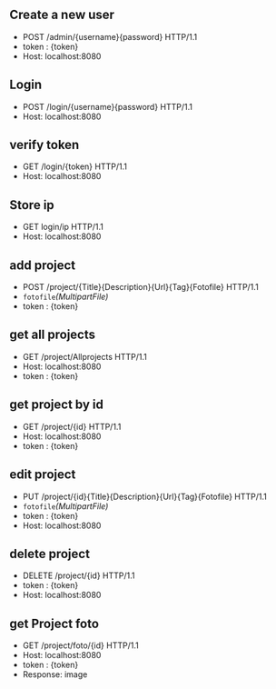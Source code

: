 ## Create a new user

- POST /admin/{username}{password} HTTP/1.1
- token : {token}
- Host: localhost:8080

## Login

- POST /login/{username}{password} HTTP/1.1
- Host: localhost:8080

## verify token

- GET /login/{token} HTTP/1.1
- Host: localhost:8080

## Store ip

- GET login/ip HTTP/1.1
- Host: localhost:8080

## add project

- POST /project/{Title}{Description}{Url}{Tag}{Fotofile} HTTP/1.1
- `fotofile`*(MultipartFile)*
- token : {token}

## get all projects

- GET /project/Allprojects HTTP/1.1
- Host: localhost:8080
- token : {token}

## get project by id

- GET /project/{id} HTTP/1.1
- Host: localhost:8080
- token : {token}

## edit project

- PUT /project/{id}{Title}{Description}{Url}{Tag}{Fotofile} HTTP/1.1
- `fotofile`*(MultipartFile)*
- token : {token}
- Host: localhost:8080

## delete project

- DELETE /project/{id} HTTP/1.1
- token : {token}
- Host: localhost:8080

## get Project foto

- GET /project/foto/{id} HTTP/1.1
- Host: localhost:8080
- token : {token}
- Response: image
